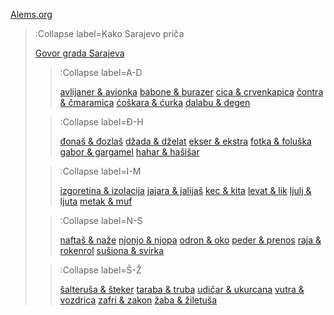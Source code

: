 [Alems.org](/)

> :Collapse label=Kako Sarajevo priča
>
> [Govor grada Sarajeva](/docs/sarajevski-zargon)
> > :Collapse label=A-D
> >
> > [avlijaner & avionka](/docs/sarajevski-zargon/a-d/avlijaner-avionka)
> > [babone & burazer](/docs/sarajevski-zargon/a-d/babone-burazer)
> > [cica & crvenkapica](/docs/sarajevski-zargon/a-d/cica-crvenkapica)
> > [čontra & čmaramica](/docs/sarajevski-zargon/a-d/contra-cmaramica)
> > [ćoškara & ćurka](/docs/sarajevski-zargon/a-d/coskara-curka)
> > [dalabu & degen](/docs/sarajevski-zargon/a-d/dalabu-degen)
>
> > :Collapse label=Đ-H
> >
> > [đonaš & đozlaš](/docs/sarajevski-zargon/dj-h/djonas-djozlas)
> > [džada & dželat](/docs/sarajevski-zargon/dj-h/dzada-dzelat)
> > [ekser & ekstra](/docs/sarajevski-zargon/dj-h/ekser-ekstra)
> > [fotka & foluška](/docs/sarajevski-zargon/dj-h/fotka-foluska)
> > [gabor & gargamel](/docs/sarajevski-zargon/dj-h/gabor-gargamel)
> > [hahar & hašišar](/docs/sarajevski-zargon/dj-h/hahar-hasisar)
>
> > :Collapse label=I-M
> >
> > [izgoretina & izolacija](/docs/sarajevski-zargon/i-m/izgoretina-izolacija)
> > [jajara & jalijaš](/docs/sarajevski-zargon/i-m/jajara-jalijas)
> > [kec & kita](/docs/sarajevski-zargon/i-m/kec-kita)
> > [levat & lik](/docs/sarajevski-zargon/i-m/levat-lik)
> > [ljulj & ljuta](/docs/sarajevski-zargon/i-m/ljulj-ljuta)
> > [metak & muf](/docs/sarajevski-zargon/i-m/metak-muf)
>
> > :Collapse label=N-S
> >
> > [naftaš & naže](/docs/sarajevski-zargon/n-s/naftas-naze)
> > [njonjo & njopa](/docs/sarajevski-zargon/n-s/njonjo-njopa)
> > [odron & oko](/docs/sarajevski-zargon/n-s/odron-oko)
> > [peder & prenos](/docs/sarajevski-zargon/n-s/peder-prenos)
> > [raja & rokenrol](/docs/sarajevski-zargon/n-s/raja-rokenrol)
> > [sušiona & svirka](/docs/sarajevski-zargon/n-s/susiona-svirka)
>
> > :Collapse label=Š-Ž
> >
> > [šalteruša & šteker](/docs/sarajevski-zargon/ss-zz/salterusa-steker)
> > [taraba & truba](/docs/sarajevski-zargon/ss-zz/taraba-truba)
> > [udičar & ukurcana](/docs/sarajevski-zargon/ss-zz/udicar-ukurcana)
> > [vutra & vozdrica](/docs/sarajevski-zargon/ss-zz/vutra-vozdrica)
> > [zafri & zakon](/docs/sarajevski-zargon/ss-zz/zafri-zakon)
> > [žaba & žiletuša](/docs/sarajevski-zargon/ss-zz/zaba-ziletusa)


